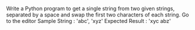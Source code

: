 Write a Python program to get a single string from two given strings, separated by a space and swap the first two characters of each string. Go to the editor
Sample String : 'abc', 'xyz'
Expected Result : 'xyc abz'
